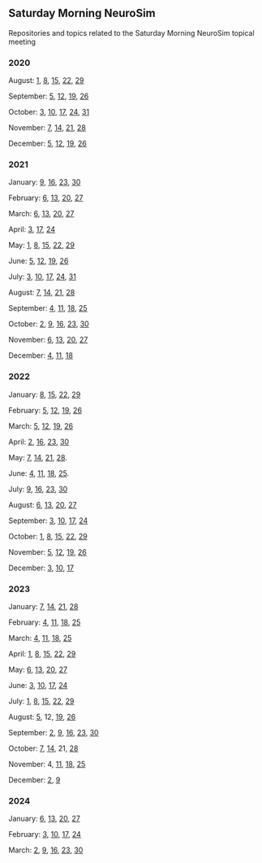 ## Saturday Morning NeuroSim
Repositories and topics related to the Saturday Morning NeuroSim topical meeting

### 2020   
August: [1](https://github.com/OREL-group/Saturday-Morning-NeuroSim/tree/main/August%201), [8](https://github.com/OREL-group/Saturday-Morning-NeuroSim/tree/main/August%208), [15](https://github.com/OREL-group/Saturday-Morning-NeuroSim/tree/main/August%2015), [22](https://github.com/OREL-group/Saturday-Morning-NeuroSim/tree/main/August%2022), [29](https://github.com/OREL-group/Saturday-Morning-NeuroSim/tree/main/August%2029)   

September: [5](https://github.com/OREL-group/Saturday-Morning-NeuroSim/tree/main/September%205), [12](https://github.com/OREL-group/Saturday-Morning-NeuroSim/tree/main/September%2012), [19](https://github.com/OREL-group/Saturday-Morning-NeuroSim/tree/main/September%2019), [26](https://github.com/OREL-group/Saturday-Morning-NeuroSim/tree/main/September%2026)  

October: [3](https://github.com/OREL-group/Saturday-Morning-NeuroSim/tree/main/October%203), [10](https://github.com/OREL-group/Saturday-Morning-NeuroSim/tree/main/October%2010), [17](https://github.com/OREL-group/Saturday-Morning-NeuroSim/tree/main/October%2017), [24](https://github.com/OREL-group/Saturday-Morning-NeuroSim/blob/8b19fb094ecf03ccd5046595099a6ff4727d7080/October%2024/meeting-notes.md), [31](https://github.com/OREL-group/Saturday-Morning-NeuroSim/tree/8b19fb094ecf03ccd5046595099a6ff4727d7080/October%2031)   

November: [7](https://github.com/OREL-group/Saturday-Morning-NeuroSim/tree/8b19fb094ecf03ccd5046595099a6ff4727d7080/November%207), [14](https://github.com/OREL-group/Saturday-Morning-NeuroSim/blob/main/November%2014/meeting-notes.md), [21](https://github.com/OREL-group/Saturday-Morning-NeuroSim/blob/main/November%2021/meeting-notes.md), [28](https://github.com/OREL-group/Saturday-Morning-NeuroSim/tree/main/November%2028/meeting-notes.md)  

December: [5](https://github.com/OREL-group/Saturday-Morning-NeuroSim/blob/main/December%205/meeting-notes.md), [12](https://github.com/OREL-group/Saturday-Morning-NeuroSim/tree/main/December%2012), [19](https://github.com/OREL-group/Saturday-Morning-NeuroSim/tree/main/December%2019), [26](https://github.com/OREL-group/Saturday-Morning-NeuroSim/tree/main/December%2026)   

### 2021   
January: [9](https://github.com/OREL-group/Saturday-Morning-NeuroSim/tree/main/January%209/meeting-notes.md), [16](https://github.com/OREL-group/Saturday-Morning-NeuroSim/tree/main/January%2016/meeting-notes.md), [23](https://github.com/OREL-group/Saturday-Morning-NeuroSim/tree/main/January%2023), [30](https://github.com/OREL-group/Saturday-Morning-NeuroSim/tree/main/January%2030)   

February: [6](https://github.com/OREL-group/Saturday-Morning-NeuroSim/blob/main/February%206/meeting-notes.md), [13](https://github.com/OREL-group/Saturday-Morning-NeuroSim/tree/main/February%2013), [20](https://github.com/OREL-group/Saturday-Morning-NeuroSim/blob/main/February%2020/meeting-notes.md), [27](https://github.com/OREL-group/Saturday-Morning-NeuroSim/blob/main/February%2027/meeting-notes.md)   

March: [6](https://github.com/OREL-group/Saturday-Morning-NeuroSim/blob/main/March%206/meeting-notes.md), [13](https://github.com/OREL-group/Saturday-Morning-NeuroSim/blob/main/March%2013/meeting-notes.md), [20](https://github.com/OREL-group/Saturday-Morning-NeuroSim/tree/main/March%2020), [27](https://github.com/OREL-group/Saturday-Morning-NeuroSim/blob/main/March%2027/meeting-notes.md)   

April: [3](https://github.com/OREL-group/Saturday-Morning-NeuroSim/blob/main/April%203/meeting-notes.md), [17](https://github.com/OREL-group/Saturday-Morning-NeuroSim/tree/main/April%2017), [24](https://github.com/OREL-group/Saturday-Morning-NeuroSim/tree/main/April%2024)   

May: [1](https://github.com/OREL-group/Saturday-Morning-NeuroSim/tree/main/May%201), [8](https://github.com/OREL-group/Saturday-Morning-NeuroSim/tree/main/May%208), [15](https://github.com/OREL-group/Saturday-Morning-NeuroSim/blob/main/May%2015/meeting-notes.md), [22](https://github.com/OREL-group/Saturday-Morning-NeuroSim/blob/main/May%2022/meeting-notes.md), [29](https://github.com/OREL-group/Saturday-Morning-NeuroSim/blob/main/May%2029/meeting-notes.md)   

June: [5](https://github.com/OREL-group/Saturday-Morning-NeuroSim/blob/main/June%205/meeting-notes.md), [12](https://github.com/OREL-group/Saturday-Morning-NeuroSim/blob/main/June%2012/meeting-notes.md), [19](https://github.com/OREL-group/Saturday-Morning-NeuroSim/tree/main/June%2019), [26](https://github.com/OREL-group/Saturday-Morning-NeuroSim/blob/main/June%2026/meeting-notes.md)   

July: [3](https://github.com/OREL-group/Saturday-Morning-NeuroSim/blob/main/July%203/meeting-notes.md), [10](https://github.com/OREL-group/Saturday-Morning-NeuroSim/tree/main/July%2010), [17](https://github.com/OREL-group/Saturday-Morning-NeuroSim/blob/main/July%2017/meeting-notes.md), [24](https://github.com/OREL-group/Saturday-Morning-NeuroSim/blob/main/July%2024/meeting-notes.md), [31](https://github.com/OREL-group/Saturday-Morning-NeuroSim/tree/main/July%2031)   

August: [7](https://github.com/OREL-group/Saturday-Morning-NeuroSim/blob/main/August%207/meeting-notes.md), [14](https://github.com/OREL-group/Saturday-Morning-NeuroSim/blob/main/August%2014/meeting-notes.md), [21](https://github.com/OREL-group/Saturday-Morning-NeuroSim/blob/main/August%2021/meeting-notes.md), [28](https://github.com/OREL-group/Saturday-Morning-NeuroSim/blob/main/August%2028/meeting-notes.md)  

September: [4](https://github.com/OREL-group/Saturday-Morning-NeuroSim/blob/main/September%204/meeting-notes.md), [11](https://github.com/OREL-group/Saturday-Morning-NeuroSim/blob/main/September%2011/meeting-notes.md), [18](https://github.com/OREL-group/Saturday-Morning-NeuroSim/blob/main/September%2018/meeting-notes-9-18.md), [25](https://github.com/OREL-group/Saturday-Morning-NeuroSim/tree/main/September%2025)  

October: [2](https://github.com/OREL-group/Saturday-Morning-NeuroSim/blob/main/October%202/meeting-notes.md), [9](https://github.com/OREL-group/Saturday-Morning-NeuroSim/blob/main/October%209/meeting-notes.md), [16](https://github.com/OREL-group/Saturday-Morning-NeuroSim/tree/main/October%2016), [23](https://github.com/OREL-group/Saturday-Morning-NeuroSim/tree/main/October%2023), [30](https://github.com/OREL-group/Saturday-Morning-NeuroSim/tree/main/October%2030)  

November: [6](https://github.com/OREL-group/Saturday-Morning-NeuroSim/tree/main/November%206), [13](https://github.com/OREL-group/Saturday-Morning-NeuroSim/blob/main/November%2013/meeting-notes.md), [20](https://github.com/OREL-group/Saturday-Morning-NeuroSim/blob/main/November%2020/meeting-notes.md), [27](https://github.com/OREL-group/Saturday-Morning-NeuroSim/blob/main/November%2027/meeting-notes.md)  

December: [4](https://github.com/OREL-group/Saturday-Morning-NeuroSim/blob/main/December%204/meeting-notes.md), [11](https://github.com/OREL-group/Saturday-Morning-NeuroSim/tree/main/December%2011), [18](https://github.com/OREL-group/Saturday-Morning-NeuroSim/blob/main/December%2018/meeting-notes.md)

### 2022   
January: [8](https://github.com/OREL-group/Saturday-Morning-NeuroSim/tree/main/January%208), [15](https://github.com/OREL-group/Saturday-Morning-NeuroSim/blob/main/January%2015/meeting-notes.md), [22](https://github.com/OREL-group/Saturday-Morning-NeuroSim/tree/main/January%2022), [29](https://github.com/OREL-group/Saturday-Morning-NeuroSim/blob/main/January%2029/meeting-notes.md)

February: [5](https://github.com/OREL-group/Saturday-Morning-NeuroSim/blob/main/February%205/meeting-notes.md), [12](https://github.com/OREL-group/Saturday-Morning-NeuroSim/blob/main/February%2012/meeting-notes.md), [19](https://github.com/OREL-group/Saturday-Morning-NeuroSim/blob/main/February%2019/meeting-notes.md), [26](https://twitter.com/Orthogonal_Lab/status/1497687743517925378)

March: [5](https://github.com/OREL-group/Saturday-Morning-NeuroSim/blob/main/March%205/meeting-notes.md), [12](https://github.com/OREL-group/Saturday-Morning-NeuroSim/blob/main/March%2012/meeting-notes.md), [19](https://github.com/OREL-group/Saturday-Morning-NeuroSim/blob/main/March%2019/meeting-notes.md), [26](https://github.com/OREL-group/Saturday-Morning-NeuroSim/blob/main/March%2026/meeting-notes.md)

April: [2](https://github.com/OREL-group/Saturday-Morning-NeuroSim/blob/main/April%202/meeting-notes.md), [16](https://github.com/OREL-group/Saturday-Morning-NeuroSim/blob/main/April%2016/meeting-notes.md), [23](https://github.com/OREL-group/Saturday-Morning-NeuroSim/blob/main/April%2023/meeting-notes.md), [30](https://github.com/OREL-group/Saturday-Morning-NeuroSim/blob/main/April%2030/meeting-notes.md)  

May: [7](https://github.com/OREL-group/Saturday-Morning-NeuroSim/blob/main/May%207/meeting-notes.md), [14](https://github.com/OREL-group/Saturday-Morning-NeuroSim/blob/main/May%2014/meeting-notes.md), [21](https://github.com/OREL-group/Saturday-Morning-NeuroSim/blob/main/May%2021/meeting-notes.md), [28](https://github.com/OREL-group/Saturday-Morning-NeuroSim/blob/main/May%2028/meeting-notes.md). 

June: [4](https://github.com/OREL-group/Saturday-Morning-NeuroSim/blob/main/June%204/meeting-notes.md), [11](https://github.com/OREL-group/Saturday-Morning-NeuroSim/blob/main/June%2011/meeting-notes.md), [18](https://github.com/OREL-group/Saturday-Morning-NeuroSim/tree/main/June%2018), [25](https://github.com/OREL-group/Saturday-Morning-NeuroSim/tree/main/June%2025). 

July: [9](https://github.com/OREL-group/Saturday-Morning-NeuroSim/blob/main/July%209/meeting-notes.md), [16](https://github.com/OREL-group/Saturday-Morning-NeuroSim/blob/main/July%2016/meeting-notes.md), [23](https://github.com/OREL-group/Saturday-Morning-NeuroSim/blob/main/July%2023/meeting-notes.md), [30](https://github.com/OREL-group/Saturday-Morning-NeuroSim/blob/main/July%2030/meeting-notes.md) 

August: [6](https://github.com/OREL-group/Saturday-Morning-NeuroSim/blob/main/August%206/meeting-notes.md), [13](https://github.com/OREL-group/Saturday-Morning-NeuroSim/blob/main/August%2013/meeting-notes.md), [20](https://github.com/OREL-group/Saturday-Morning-NeuroSim/blob/main/August%2020/meeting-notes.md), [27](https://github.com/OREL-group/Saturday-Morning-NeuroSim/blob/main/August%2027/meeting-notes.md) 

September: [3](https://github.com/OREL-group/Saturday-Morning-NeuroSim/blob/main/September%203/meeting-notes.md), [10](https://github.com/OREL-group/Saturday-Morning-NeuroSim/blob/main/September%2010/meeting-notes.md), [17](https://github.com/OREL-group/Saturday-Morning-NeuroSim/blob/main/September%2017/meeting-notes.md), [24](https://github.com/OREL-group/Saturday-Morning-NeuroSim/blob/main/September%2024/meeting-notes.md)   

October: [1](https://github.com/OREL-group/Saturday-Morning-NeuroSim/blob/main/October%201/meeting-notes.md), [8](https://github.com/OREL-group/Saturday-Morning-NeuroSim/blob/main/October%208/meeting-notes.md), [15](https://github.com/OREL-group/Saturday-Morning-NeuroSim/blob/main/October%2015/meeting-notes.md), [22](https://github.com/OREL-group/Saturday-Morning-NeuroSim/blob/main/October%2022/meeting-notes.md), [29](https://github.com/OREL-group/Saturday-Morning-NeuroSim/blob/main/October%2029/meeting-notes.md)   

November: [5](https://github.com/OREL-group/Saturday-Morning-NeuroSim/blob/main/November%205/meeting-notes.md), [12](https://github.com/OREL-group/Saturday-Morning-NeuroSim/blob/main/November%2012/meeting-notes.md), [19](https://github.com/OREL-group/Saturday-Morning-NeuroSim/blob/main/November%2019/meeting-notes.md), [26](https://github.com/OREL-group/Saturday-Morning-NeuroSim/blob/main/November%2026/meeting-notes.md)  

December: [3](https://github.com/OREL-group/Saturday-Morning-NeuroSim/blob/main/December%203/meeting-notes.md), [10](https://github.com/OREL-group/Saturday-Morning-NeuroSim/blob/main/December%2010/meeting-notes.md), [17](https://github.com/OREL-group/Saturday-Morning-NeuroSim/tree/main/December%2017)

### 2023   
January: [7](https://github.com/OREL-group/Saturday-Morning-NeuroSim/blob/main/January%207/meeting-notes.md), [14](https://github.com/OREL-group/Saturday-Morning-NeuroSim/blob/main/January%2014/meeting-notes.md), [21](https://github.com/OREL-group/Saturday-Morning-NeuroSim/blob/main/January%2021/meeting-notes.md), [28](https://github.com/OREL-group/Saturday-Morning-NeuroSim/blob/main/January%2028/meeting-notes.md)

February: [4](https://github.com/OREL-group/Saturday-Morning-NeuroSim/blob/main/February%204/meeting-notes.md), [11](https://github.com/OREL-group/Saturday-Morning-NeuroSim/blob/main/February%2011/meeting-notes.md), [18](https://github.com/OREL-group/Saturday-Morning-NeuroSim/blob/main/February%2018/meeting-notes.md), [25](https://github.com/OREL-group/Saturday-Morning-NeuroSim/blob/main/February%2025/meeting-notes.md)

March: [4](https://github.com/OREL-group/Saturday-Morning-NeuroSim/blob/main/March%204/meeting-notes.md), [11](https://github.com/OREL-group/Saturday-Morning-NeuroSim/blob/main/March%2011/meeting-notes.md), [18](https://github.com/OREL-group/Saturday-Morning-NeuroSim/blob/main/March%2018/meeting-notes.md), [25](https://github.com/OREL-group/Saturday-Morning-NeuroSim/blob/main/March%2025/meeting-notes.md)

April: [1](https://github.com/OREL-group/Saturday-Morning-NeuroSim/blob/main/April%201/meeting-notes.md), [8](https://github.com/OREL-group/Saturday-Morning-NeuroSim/blob/main/April%208/meeting-notes.md), [15](https://github.com/OREL-group/Saturday-Morning-NeuroSim/blob/main/April%2015/meeting-notes.md), [22](https://github.com/OREL-group/Saturday-Morning-NeuroSim/blob/main/April%2022/meeting-notes.md), [29](https://github.com/OREL-group/Saturday-Morning-NeuroSim/blob/main/April%2029/meeting-notes.md)

May: [6](https://github.com/OREL-group/Saturday-Morning-NeuroSim/blob/main/May%206/meeting-notes.md), [13](https://github.com/OREL-group/Saturday-Morning-NeuroSim/blob/main/May%2013/meeting-notes.md), [20](https://github.com/OREL-group/Saturday-Morning-NeuroSim/blob/main/May%2020/meeting-notes.md), [27](https://github.com/OREL-group/Saturday-Morning-NeuroSim/blob/main/May%2027/meeting-notes.md) 

June: [3](https://github.com/OREL-group/Saturday-Morning-NeuroSim/blob/main/June%203/meeting-notes.md), [10](https://github.com/OREL-group/Saturday-Morning-NeuroSim/tree/main/June%2010), [17](https://github.com/OREL-group/Saturday-Morning-NeuroSim/blob/main/June%2017/meeting-notes.md), [24](https://github.com/OREL-group/Saturday-Morning-NeuroSim/blob/main/June%2024/meeting-notes.md)

July: [1](https://github.com/OREL-group/Saturday-Morning-NeuroSim/blob/main/July%201/meeting-notes.md), [8](https://github.com/OREL-group/Saturday-Morning-NeuroSim/blob/main/July%208/meeting-notes.md), [15](https://github.com/OREL-group/Saturday-Morning-NeuroSim/blob/main/July%2015/meeting-notes.md), [22](https://github.com/OREL-group/Saturday-Morning-NeuroSim/blob/main/June%2022/meeting-notes.md), [29](https://github.com/OREL-group/Saturday-Morning-NeuroSim/blob/main/July%2029/meeting-notes-7-29.md)

August: [5](https://github.com/OREL-group/Saturday-Morning-NeuroSim/blob/main/August%205/meeting-notes.md), 12, [19](https://github.com/OREL-group/Saturday-Morning-NeuroSim/blob/main/August%2019/meeting-notes.md), [26](https://github.com/OREL-group/Saturday-Morning-NeuroSim/blob/main/August%2026/meeting-notes.md)    

September: [2](https://github.com/OREL-group/Saturday-Morning-NeuroSim/blob/main/September%202/meeting-notes.md), [9](https://github.com/OREL-group/Saturday-Morning-NeuroSim/blob/main/September%209/meeting-notes.md), [16](https://github.com/OREL-group/Saturday-Morning-NeuroSim/tree/main/September%2016), [23](https://github.com/OREL-group/Saturday-Morning-NeuroSim/blob/main/September%2023/meeting-files.md), [30](https://github.com/OREL-group/Saturday-Morning-NeuroSim/blob/main/September%2030/meeting-notes.md)   

October: [7](https://github.com/OREL-group/Saturday-Morning-NeuroSim/blob/main/October%207/meeting-notes.md), [14](https://github.com/OREL-group/Saturday-Morning-NeuroSim/blob/main/October%2014/meeting-notes.md), 21, [28](https://github.com/OREL-group/Saturday-Morning-NeuroSim/blob/main/October%2028/meeting-notes.md)

November: 4, [11](https://github.com/OREL-group/Saturday-Morning-NeuroSim/blob/main/November%2011/meeting-notes.md), [18](https://github.com/OREL-group/Saturday-Morning-NeuroSim/blob/main/November%2018/meeting-notes.md), [25](https://github.com/OREL-group/Saturday-Morning-NeuroSim/blob/main/November%2025/meeting-notes.md)

December: [2](https://github.com/OREL-group/Saturday-Morning-NeuroSim/blob/main/December%202/meeting-notes.md), [9](https://github.com/OREL-group/Saturday-Morning-NeuroSim/blob/main/December%209/meeting-notes.md)

### 2024   
January: [6](https://github.com/OREL-group/Saturday-Morning-NeuroSim/tree/main/January%206/meeting-notes.md), [13](https://github.com/OREL-group/Saturday-Morning-NeuroSim/blob/main/January%2013/meeting-notes.md), [20](https://github.com/OREL-group/Saturday-Morning-NeuroSim/blob/main/January%2020/meeting-notes.md), [27](https://github.com/OREL-group/Saturday-Morning-NeuroSim/blob/main/January%2027/meeting-notes.md)

February: [3](https://github.com/OREL-group/Saturday-Morning-NeuroSim/blob/main/February%203/meeting-notes.md), [10](https://github.com/OREL-group/Saturday-Morning-NeuroSim/blob/main/February%2010/meeting-notes.md), [17](https://github.com/OREL-group/Saturday-Morning-NeuroSim/blob/main/February%2017/meeting-notes.md), [24](https://github.com/OREL-group/Saturday-Morning-NeuroSim/blob/main/February%2024/meeting-notes.md)

March: [2](https://github.com/OREL-group/Saturday-Morning-NeuroSim/blob/main/March%202/meeting-notes.md), [9](---), [16](---), [23](---), [30](---)

